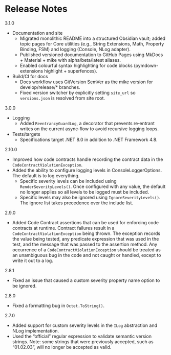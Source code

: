 # Release Notes

3.1.0
- Documentation and site
  - Migrated monolithic README into a structured Obsidian vault; added topic pages for Core utilities (e.g., String Extensions, Math, Property Binding, FSM) and logging (Console, NLog adapter).
  - Published versioned documentation to GitHub Pages using MkDocs + Material + mike with alpha/beta/latest aliases.
  - Enabled colourful syntax highlighting for code blocks (pymdown-extensions highlight + superfences).
- Build/CI for docs
  - Docs workflow uses GitVersion SemVer as the mike version for develop/release/* branches.
  - Fixed version switcher by explicitly setting `site_url` so `versions.json` is resolved from site root.

3.0.0
- Logging
  - Added `ReentrancyGuardLog`, a decorator that prevents re‑entrant writes on the current async‑flow to avoid recursive logging loops.
- Tests/targets
  - Specifications target .NET 8.0 in addition to .NET Framework 4.8.

2.10.0
 - Improved how code contracts handle recording the contract data in the `CodeContractViolationException`.
 - Added the ability to configure logging levels in ConsoleLoggerOptions. The default is to log everything.
   - Specific severity levels can be included using `RenderSeverityLevels()`. Once configured with any value, the default no longer applies so all levels to be logged must be included.
   - Specific levels may also be ignored using `IgnoreSeverityLevels()`. The ignore list takes precedence over the include list.

2.9.0
- Added Code Contract assertions that can be used for enforcing code contracts at runtime. Contract failures result in a `CodeContractViolationException` being thrown. The exception records the value being tested, any predicate expression that was used in the test, and the message that was passed to the assertion method. Any occurrence of a `CodeContractViolationException` should be treated as an unambiguous bug in the code and not caught or handled, except to write it out to a log.

2.8.1
- Fixed an issue that caused a custom severity property name option to be ignored.

2.8.0
- Fixed a formatting bug in `Octet.ToString()`.

2.7.0
- Added support for custom severity levels in the `ILog` abstraction and NLog implementation.
- Used the “official” regular expression to validate semantic version strings. Note: some strings that were previously accepted, such as “01.02.03”, will no longer be accepted as valid.
